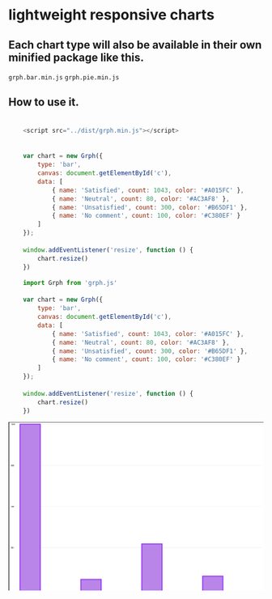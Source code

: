 # lightweight responsive charts


## Each chart type will also be available in their own minified package like this.

`grph.bar.min.js`
`grph.pie.min.js`



## How to use it.

```javascript

    <script src="../dist/grph.min.js"></script>


    var chart = new Grph({
        type: 'bar',
        canvas: document.getElementById('c'),
        data: [
            { name: 'Satisfied', count: 1043, color: '#A015FC' },
            { name: 'Neutral', count: 80, color: '#AC3AF8' },
            { name: 'Unsatisfied', count: 300, color: '#B65DF1' },
            { name: 'No comment', count: 100, color: '#C380EF' }
        ]
    });

    window.addEventListener('resize', function () {
        chart.resize()
    })       
```


```javascript
    import Grph from 'grph.js'

    var chart = new Grph({
        type: 'bar',
        canvas: document.getElementById('c'),
        data: [
            { name: 'Satisfied', count: 1043, color: '#A015FC' },
            { name: 'Neutral', count: 80, color: '#AC3AF8' },
            { name: 'Unsatisfied', count: 300, color: '#B65DF1' },
            { name: 'No comment', count: 100, color: '#C380EF' }
        ]
    });

    window.addEventListener('resize', function () {
        chart.resize()
    })        

``` 

![](https://github.com/stellanhaglund/grph.js/blob/master/images/bar.png?raw=true)